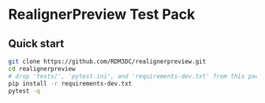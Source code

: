 # RealignerPreview Test Pack

## Quick start
```bash
git clone https://github.com/RDM3DC/realignerpreview.git
cd realignerpreview
# drop 'tests/', 'pytest.ini', and 'requirements-dev.txt' from this pack into the repo root
pip install -r requirements-dev.txt
pytest -q
```
